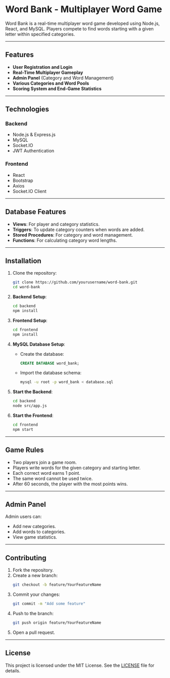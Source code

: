 # Word Bank - Multiplayer Word Game

Word Bank is a real-time multiplayer word game developed using Node.js, React, and MySQL. Players compete to find words starting with a given letter within specified categories.

---

## Features

- **User Registration and Login**
- **Real-Time Multiplayer Gameplay**
- **Admin Panel** (Category and Word Management)
- **Various Categories and Word Pools**
- **Scoring System and End-Game Statistics**

---

## Technologies

### Backend
- Node.js & Express.js
- MySQL
- Socket.IO
- JWT Authentication

### Frontend
- React
- Bootstrap
- Axios
- Socket.IO Client

---

## Database Features

- **Views**: For player and category statistics.
- **Triggers**: To update category counters when words are added.
- **Stored Procedures**: For category and word management.
- **Functions**: For calculating category word lengths.

---

## Installation

1. Clone the repository:
   ```bash
   git clone https://github.com/yourusername/word-bank.git
   cd word-bank
   ```

2. **Backend Setup**:
   ```bash
   cd backend
   npm install
   ```

3. **Frontend Setup**:
   ```bash
   cd frontend
   npm install
   ```

4. **MySQL Database Setup**:
   - Create the database:
     ```sql
     CREATE DATABASE word_bank;
     ```
   - Import the database schema:
     ```bash
     mysql -u root -p word_bank < database.sql
     ```

5. **Start the Backend**:
   ```bash
   cd backend
   node src/app.js
   ```

6. **Start the Frontend**:
   ```bash
   cd frontend
   npm start
   ```

---

## Game Rules

- Two players join a game room.
- Players write words for the given category and starting letter.
- Each correct word earns 1 point.
- The same word cannot be used twice.
- After 60 seconds, the player with the most points wins.

---

## Admin Panel

Admin users can:

- Add new categories.
- Add words to categories.
- View game statistics.

---

## Contributing

1. Fork the repository.
2. Create a new branch:
   ```bash
   git checkout -b feature/YourFeatureName
   ```
3. Commit your changes:
   ```bash
   git commit -m "Add some feature"
   ```
4. Push to the branch:
   ```bash
   git push origin feature/YourFeatureName
   ```
5. Open a pull request.

---

## License

This project is licensed under the MIT License. See the [LICENSE](LICENSE) file for details.